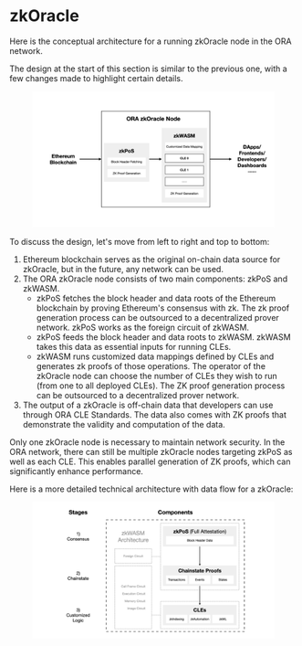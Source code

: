 # zkOracle

Here is the conceptual architecture for a running zkOracle node in the ORA network.

The design at the start of this section is similar to the previous one, with a few changes made to highlight certain details.

<figure><img src="../../.gitbook/assets/litepaper.001 (9).png" alt=""><figcaption></figcaption></figure>

To discuss the design, let's move from left to right and top to bottom:

1. Ethereum blockchain serves as the original on-chain data source for zkOracle, but in the future, any network can be used.
2. The ORA zkOracle node consists of two main components: zkPoS and zkWASM.
   * zkPoS fetches the block header and data roots of the Ethereum blockchain by proving Ethereum's consensus with zk. The zk proof generation process can be outsourced to a decentralized prover network. zkPoS works as the foreign circuit of zkWASM.
   * zkPoS feeds the block header and data roots to zkWASM. zkWASM takes this data as essential inputs for running CLEs.
   * zkWASM runs customized data mappings defined by CLEs and generates zk proofs of those operations. The operator of the zkOracle node can choose the number of CLEs they wish to run (from one to all deployed CLEs). The ZK proof generation process can be outsourced to a decentralized prover network.
3. The output of a zkOracle is off-chain data that developers can use through ORA CLE Standards. The data also comes with ZK proofs that demonstrate the validity and computation of the data.

Only one zkOracle node is necessary to maintain network security. In the ORA network, there can still be multiple zkOracle nodes targeting zkPoS as well as each CLE. This enables parallel generation of ZK proofs, which can significantly enhance performance.

Here is a more detailed technical architecture with data flow for a zkOracle:

<figure><img src="../../.gitbook/assets/litepaper.001 (1).png" alt=""><figcaption></figcaption></figure>
